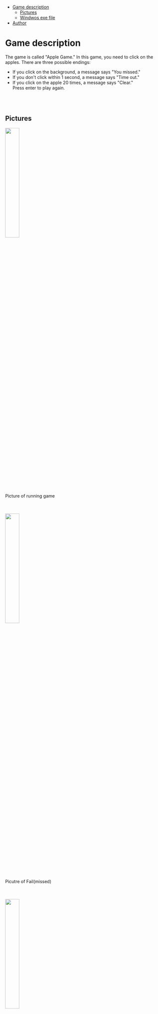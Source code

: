 <br />

- [Game description](#game-description)
    - [Pictures](#pictures)
    - [Windwos exe file](#windows-exe-file)
- [Author](#author)

# Game description
The game is called "Apple Game." In this game, you need to click on the apples. There are three possible endings:<br />
- If you click on the background, a message says "You missed."<br />
- If you don't click within 1 second, a message says "Time out."<br />
- If you click on the apple 20 times, a message says "Clear."<br />
Press enter to play again.<br />
<br />
<br />

## Pictures
<img width="30%" src="https://github.com/user-attachments/assets/1fdca00f-bc10-43b5-83cf-867f0ac8c024"><br />
Picture of running game
<br />
<br />
<br />

<img width="30%" src="https://github.com/user-attachments/assets/6775e27c-15c5-4fdf-901c-1d6d6a438d9c"><br />
Picutre of Fail(missed)
<br />
<br />
<br />

<img width="30%" src="https://github.com/user-attachments/assets/e25cd50b-740e-43f0-9c11-daf2fad149b8"><br />
Picutre of Fail(time out)
<br />
<br />
<br />

<img width="30%" src="https://github.com/user-attachments/assets/3801ddf9-49c8-4f48-b9eb-fa1ff86409b7"><br />
Picutre of Clear(end)
<br />
<br />
<br />

## Windows exe file
<a href="https://drive.google.com/file/d/1wE-Jp_5uP-5h7MMs573eIJ1SXTARZlGz/view?usp=sharing" target="_blank">Download exe file</a>
<br />
<br />
<br />

# Author
<a href="https://github.com/peoplegentle" target="_blank">peoplegentle</a>
